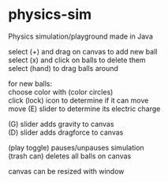 # physics-sim
Physics simulation/playground made in Java  

select (+) and drag on canvas to add new ball  
select (x) and click on balls to delete them  
select (hand) to drag balls around  

for new balls:  
choose color with (color circles)  
click (lock) icon to determine if it can move  
move (E) slider to determine its electric charge  

(G) slider adds gravity to canvas  
(D) slider adds dragforce to canvas  

(play toggle) pauses/unpauses simulation  
(trash can) deletes all balls on canvas  

canvas can be resized with window  

